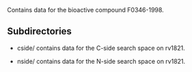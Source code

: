 Contains data for the bioactive compound F0346-1998.

## Subdirectories

- cside/ contains data for the C-side search space on rv1821.

- nside/ contains data for the N-side search space on rv1821.

